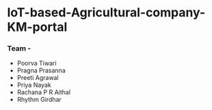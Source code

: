 # IoT-based-Agricultural-company-KM-portal

### Team -

- Poorva Tiwari
- Pragna Prasanna
- Preeti Agrawal
- Priya Nayak
- Rachana P R Aithal
- Rhythm Girdhar
